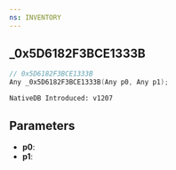 ```yaml
---
ns: INVENTORY
---
```

## _0x5D6182F3BCE1333B

```c
// 0x5D6182F3BCE1333B
Any _0x5D6182F3BCE1333B(Any p0, Any p1);
```

```
NativeDB Introduced: v1207
```

## Parameters
* **p0**:
* **p1**:
